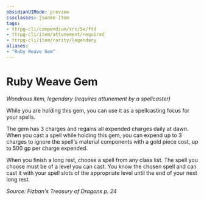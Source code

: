 ```yaml
---
obsidianUIMode: preview
cssclasses: json5e-item
tags:
- ttrpg-cli/compendium/src/5e/ftd
- ttrpg-cli/item/attunement/required
- ttrpg-cli/item/rarity/legendary
aliases: 
- "Ruby Weave Gem"
---
```

# Ruby Weave Gem
*Wondrous item, legendary (requires attunement by a spellcaster)*  


While you are holding this gem, you can use it as a spellcasting focus for your spells.

The gem has 3 charges and regains all expended charges daily at dawn. When you cast a spell while holding this gem, you can expend up to 3 charges to ignore the spell's material components with a gold piece cost, up to 500 gp per charge expended.

When you finish a long rest, choose a spell from any class list. The spell you choose must be of a level you can cast. You know the chosen spell and can cast it with your spell slots of the appropriate level until the end of your next long rest.

*Source: Fizban's Treasury of Dragons p. 24*